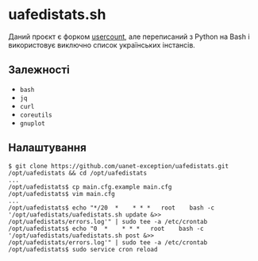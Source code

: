 # **uafedistats.sh**

Даний проєкт є форком [usercount](https://git.io/fNxgb), але переписаний з Python на Bash і використовує виключно список українських інстансів.

## **Залежності**

* `bash`
* `jq`
* `curl`
* `coreutils`
* `gnuplot`

## **Налаштування**
```
$ git clone https://github.com/uanet-exception/uafedistats.git /opt/uafedistats && cd /opt/uafedistats
...
/opt/uafedistats$ cp main.cfg.example main.cfg
/opt/uafedistats$ vim main.cfg
...
/opt/uafedistats$ echo "*/20  *    * * *   root    bash -c '/opt/uafedistats/uafedistats.sh update &>> /opt/uafedistats/errors.log'" | sudo tee -a /etc/crontab
/opt/uafedistats$ echo "0  *    * * *   root    bash -c '/opt/uafedistats/uafedistats.sh post &>> /opt/uafedistats/errors.log'" | sudo tee -a /etc/crontab
/opt/uafedistats$ sudo service cron reload
```